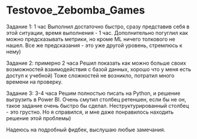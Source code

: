 # Testovoe_Zebomba_Games

Задание 1: 1 час
Выполнил достаточно быстро, сразу представив себя в этой ситуации, время выполнения - 1 час. Дополнительно погуглил как можно предсказывать метрики, но кроме ML ничего толкового не нашел. Все же предсказания - это уже другой уровень, стремлюсь к нему)

Задание 2: примерно 2 часа
Решил показать как можно больше своих возможностей взаимодействия с базой данных, хорошо что у меня есть доступ к учебной) Тоже сложностей не возникло, потратил много времени на проверку.

Задание 3: 3-4 часа
Решим полностью писать на Python, и решение выгрузить в Power BI.
Очень смутил столбец ретеншен, если бы не он, такое задание очень быстро бы сделал. Неструктурированный столбец - это грустно. Но я справился, и мне даже понравилось находить решение этой проблемы) 

Надеюсь на подробный фидбек, выслушаю любые замечания. 
